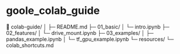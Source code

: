 # goole_colab_guide
📁 colab-guide/
│
├─ README.md
├─ 01_basic/
│   └─ intro.ipynb
├─ 02_features/
│   └─ drive_mount.ipynb
├─ 03_examples/
│   ├─ pandas_example.ipynb
│   └─ tf_gpu_example.ipynb
└─ resources/
    └─ colab_shortcuts.md
